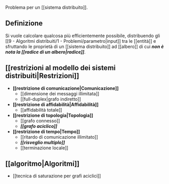 Problema per un [[sistema distribuito]].

## Definizione

Si vuole calcolare qualcosa più efficientemente possibile, distribuendo gli [[9 - Algoritmi distribuiti/1 - Problemi/parametro|input]] tra le [[entità]] e sfruttando le proprietà di un [[sistema distribuito]] ad [[albero]] di cui ***non è nota la [[radice di un albero|radice]]***.

## [[restrizioni al modello dei sistemi distribuiti|Restrizioni]]

- **[[restrizione di comunicazione|Comunicazione]]**
	- [[dimensione dei messaggi illimitata]]
	- [[full-duplex|grafo indiretto]]
- **[[restrizione di affidabilità|Affidabilità]]**
	- [[affidabilità totale]]
- **[[restrizione di topologia|Topologia]]**
	- [[grafo connesso]]
	- ***[[grafo aciclico]]***
- **[[restrizione di tempo|Tempo]]**
	- [[ritardo di comunicazione illimitato]]
	- ***[[risveglio multiplo]]***
	- [[terminazione locale]]

## [[algoritmo|Algoritmi]]

- [[tecnica di saturazione per grafi aciclici]]
